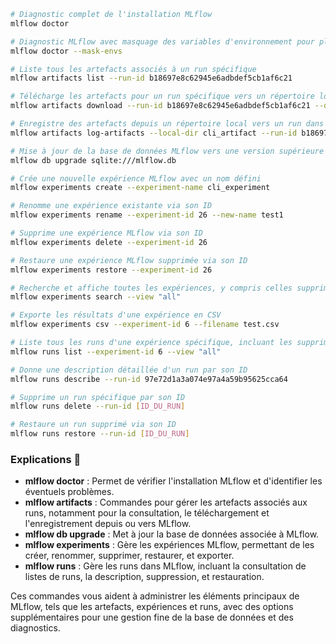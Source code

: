 
```bash
# Diagnostic complet de l'installation MLflow
mlflow doctor

# Diagnostic MLflow avec masquage des variables d'environnement pour plus de sécurité
mlflow doctor --mask-envs

# Liste tous les artefacts associés à un run spécifique
mlflow artifacts list --run-id b18697e8c62945e6adbdef5cb1af6c21

# Télécharge les artefacts pour un run spécifique vers un répertoire local
mlflow artifacts download --run-id b18697e8c62945e6adbdef5cb1af6c21 --dst-path cli_artifact

# Enregistre des artefacts depuis un répertoire local vers un run dans MLflow
mlflow artifacts log-artifacts --local-dir cli_artifact --run-id b18697e8c62945e6adbdef5cb1af6c21 --artifact-path cli_artifact

# Mise à jour de la base de données MLflow vers une version supérieure
mlflow db upgrade sqlite:///mlflow.db

# Crée une nouvelle expérience MLflow avec un nom défini
mlflow experiments create --experiment-name cli_experiment

# Renomme une expérience existante via son ID
mlflow experiments rename --experiment-id 26 --new-name test1

# Supprime une expérience MLflow via son ID
mlflow experiments delete --experiment-id 26

# Restaure une expérience MLflow supprimée via son ID
mlflow experiments restore --experiment-id 26

# Recherche et affiche toutes les expériences, y compris celles supprimées
mlflow experiments search --view "all"

# Exporte les résultats d'une expérience en CSV
mlflow experiments csv --experiment-id 6 --filename test.csv

# Liste tous les runs d'une expérience spécifique, incluant les supprimés
mlflow runs list --experiment-id 6 --view "all"

# Donne une description détaillée d'un run par son ID
mlflow runs describe --run-id 97e72d1a3a074e97a4a59b95625cca64

# Supprime un run spécifique par son ID
mlflow runs delete --run-id [ID_DU_RUN]

# Restaure un run supprimé via son ID
mlflow runs restore --run-id [ID_DU_RUN]
```

### Explications 📄

- **mlflow doctor** : Permet de vérifier l'installation MLflow et d'identifier les éventuels problèmes.
- **mlflow artifacts** : Commandes pour gérer les artefacts associés aux runs, notamment pour la consultation, le téléchargement et l'enregistrement depuis ou vers MLflow.
- **mlflow db upgrade** : Met à jour la base de données associée à MLflow.
- **mlflow experiments** : Gère les expériences MLflow, permettant de les créer, renommer, supprimer, restaurer, et exporter.
- **mlflow runs** : Gère les runs dans MLflow, incluant la consultation de listes de runs, la description, suppression, et restauration.

Ces commandes vous aident à administrer les éléments principaux de MLflow, tels que les artefacts, expériences et runs, avec des options supplémentaires pour une gestion fine de la base de données et des diagnostics.
